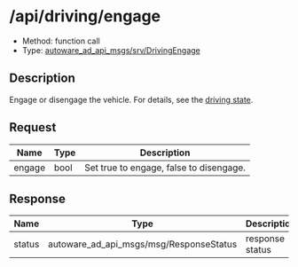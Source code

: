 # /api/driving/engage

- Method: function call
- Type: [autoware_ad_api_msgs/srv/DrivingEngage](../../../types/autoware_ad_api_msgs/srv/driving_engage.md)

## Description

Engage or disengage the vehicle. For details, see the [driving state](../../../features/driving.md#driving-state).

## Request

| Name   | Type | Description                             |
| ------ | ---- | --------------------------------------- |
| engage | bool | Set true to engage, false to disengage. |

## Response

| Name   | Type                                    | Description     |
| ------ | --------------------------------------- | --------------- |
| status | autoware_ad_api_msgs/msg/ResponseStatus | response status |
